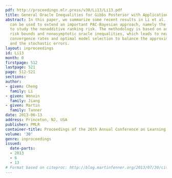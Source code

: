 ```yaml
---
pdf: http://proceedings.mlr.press/v30/Li13/Li13.pdf
title: General Oracle Inequalities for Gibbs Posterior with Application to Ranking
abstract: In this paper, we summarize some recent results in Li et al. (2012), which
  can be used to extend an important PAC-Bayesian approach, namely the Gibbs posterior,
  to study the nonadditive ranking risk. The methodology is based on assumption-free
  risk bounds and nonasymptotic oracle inequalities, which leads to nearly optimal
  convergence rates and optimal model selection to balance the approximation errors
  and the stochastic errors.
layout: inproceedings
id: Li13
month: 0
firstpage: 512
lastpage: 521
page: 512-521
sections: 
author:
- given: Cheng
  family: Li
- given: Wenxin
  family: Jiang
- given: Martin
  family: Tanner
date: 2013-06-13
address: Princeton, NJ, USA
publisher: PMLR
container-title: Proceedings of the 26th Annual Conference on Learning Theory
volume: '30'
genre: inproceedings
issued:
  date-parts:
  - 2013
  - 6
  - 13
# Format based on citeproc: http://blog.martinfenner.org/2013/07/30/citeproc-yaml-for-bibliographies/
---
```

